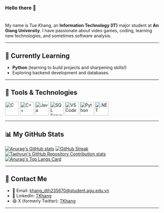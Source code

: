 ### Hello there 👋
#
My name is Tue Khang, an **Information Technology (IT)** major student at **An Giang University**. I have passionate about video games, coding, learning new technologies, and sometimes software analysis.

---

## 🌱 Currently Learning
- **Python** (learning to build projects and sharpening skills!)
- Exploring backend development and databases.

---

## 🚀 Tools & Technologies

<p align="left">
  <img src="https://cdn.jsdelivr.net/gh/devicons/devicon/icons/c/c-original.svg" alt="C" width="45" height="45"/>
  <img src="https://cdn.jsdelivr.net/gh/devicons/devicon/icons/cplusplus/cplusplus-original.svg" alt="C++" width="45" height="45"/>
  <img src="https://cdn.jsdelivr.net/gh/devicons/devicon/icons/java/java-original.svg" alt="Java" width="45" height="45"/>
  <img src="https://www.svgrepo.com/show/303229/microsoft-sql-server-logo.svg" alt="SQL Server" width="45" height="45"/>
  <img src="https://cdn.jsdelivr.net/gh/devicons/devicon/icons/vscode/vscode-original.svg" alt="VSCode" width="45" height="45"/>
  <img src="https://cdn.jsdelivr.net/gh/devicons/devicon/icons/python/python-original.svg" alt="Python" width="45" height="45"/>
  <img src="https://cdn.jsdelivr.net/gh/devicons/devicon/icons/dotnetcore/dotnetcore-original.svg" alt=".NET" width="45" height="45"/>
</p>

---

## 📊 My GitHub Stats

[![Anurag's GitHub stats](https://github-readme-stats.vercel.app/api?username=Hexkd&show_icons=true&theme=tokyonight)](https://github.com/anuraghazra/github-readme-stats)
[![GitHub Streak](https://streak-stats.demolab.com?user=Hexkd&theme=tokyonight-duo&date_format=M%20j%5B%2C%20Y%5D&mode=weekly&fire=EB5454&background=50%2C06007EAA%2CAA2080CC)](https://git.io/streak-stats)<br/>
[![Taehyun's GitHub Repository Contribution stats](https://github-contributor-stats.vercel.app/api?username=Hexkd&limit=5&theme=tokyonight&combine_all_yearly_contributions=true)](https://github.com/HwangTaehyun/github-repository-contribution-stats)<br/>
[![Anurag's Top Langs Card](https://github-readme-stats.vercel.app/api/top-langs?username=Hexkd&layout=compact&theme=tokyonight)](https://github.com/anuraghazra/github-readme-stats?tab=readme-ov-file#top-languages-card)<br/>

---

## 💬 Contact Me

- 📧 Email: [khang_dth235670@student.agu.edu.vn](mailto:khang_dth235670@student.agu.edu.vn)
- 💼 LinkedIn: [TKhang](https://www.linkedin.com/in/tkhang/)
- 😄 X (formerly Twitter): [TKhang](https://x.com/gnahk09)

---




<!--
---

## 🏆 Achievements & Projects

- 🥈 Second place in [competition/project name] (year)
- 🛠️ Developed [Project Name](link) – Short description
- 🐞 Discovered critical bugs in [Game Title] and reported to devs

---

**Hexkd/Hexkd** is a ✨ _special_ ✨ repository because its `README.md` (this file) appears on your GitHub profile.

Here are some ideas to get you started:

- 🔭 I’m currently working on **Python Project**
- 🌱 I’m currently learning **Python**
- 👯 I’m currently NOT looking to collaborate on **...** , YET
- 🤔 I’m looking for help with ...
- 💬 Ask me about ...
- 📫 How to reach me: ...
- ⚡ Fun fact: ...
-->
